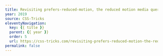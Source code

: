 ```yaml
---
title: Revisiting prefers-reduced-motion, the reduced motion media query
year: 2019
source: CSS-Tricks
eleventyNavigation:
  key: {{ title }}
  parent: {{ year }}
  order: 5
  url: https://css-tricks.com/revisiting-prefers-reduced-motion-the-reduced-motion-media-query/
permalink: false
---
```

